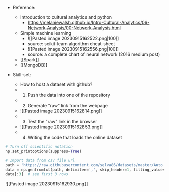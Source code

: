 - Reference:
	- Introduction to cultural analytics and python 
		- https://melaniewalsh.github.io/Intro-Cultural-Analytics/06-Network-Analysis/00-Network-Analysis.html
	- Simple machine learning
		- ![[Pasted image 20230915162522.png|100]]
		- source: scikit-learn algorithm cheat-sheet
		- ![[Pasted image 20230915162556.png|100]]
		- source: a complete chart of neural network (2016 medium post)
	- [[Spark]]
	- [[MongoDB]]

- Skill-set:
	- How to host a dataset with github?
	- 1. Push the data into one of the repository
	- 2. Generate "raw" link from the webpage
	- ![[Pasted image 20230915162814.png]]
	- 3. Test the "raw" link in the browser
	- ![[Pasted image 20230915162853.png]]
	- 4. Writing the code that loads the online dataset
```python
# Turn off scientific notation
np.set_printoptions(suppress=True)  

# Import data from csv file url
path = 'https://raw.githubusercontent.com/selva86/datasets/master/Auto.csv'
data = np.genfromtxt(path, delimiter=',', skip_header=1, filling_values=-999, dtype='float')
data[:3]  # see first 3 rows
```
![[Pasted image 20230915162930.png]]


